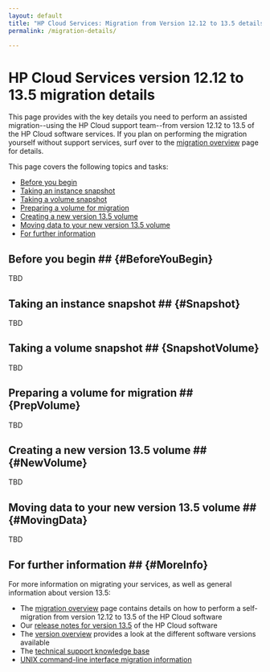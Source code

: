 ```yaml
---
layout: default
title: "HP Cloud Services: Migration from Version 12.12 to 13.5 details"
permalink: /migration-details/

---
```

# HP Cloud Services version 12.12 to 13.5 migration details 

This page provides with the key details you need to perform an assisted migration--using the HP Cloud support team--from version 12.12 to 13.5 of the HP Cloud software services.  If you plan on performing the migration yourself without support services, surf over to the [migration overview](/migration-overview) page for details.

This page covers the following topics and tasks:

* [Before you begin](#BeforeYouBegin)
* [Taking an instance snapshot](#Snapshot)
* [Taking a volume snapshot](#SnapshotVolume)
* [Preparing a volume for migration](#PrepVolume)
* [Creating a new version 13.5 volume](#NewVolume)
* [Moving data to your new version 13.5 volume](#MovingData)
* [For further information](#MoreInfo)


## Before you begin ## {#BeforeYouBegin}

TBD


## Taking an instance snapshot ## {#Snapshot}

TBD


## Taking a volume snapshot ## {SnapshotVolume}

TBD

<!--Note from Damian: This may not be needed since a volume and all its dependencies (originating snapshot, volume, and any volumes booted from a snapshot) will be migrated. -->


## Preparing a volume for migration ## {PrepVolume}

TBD

<!--Note from Damian:  This should basically explain how to detach from an instance and that all assets associated with the volumes will be migrated (Snapshot, original volume if created from a snapshot, and the volume being requested.) -->


## Creating a new version 13.5 volume ## {#NewVolume}

TBD


## Moving data to your new version 13.5 volume ## {#MovingData}

TBD


## For further information ## {#MoreInfo}

For more information on migrating your services, as well as general information about version 13.5:

* The [migration overview](/migration-overview) page contains details on how to perform a self-migration from version 12.12 to 13.5 of the HP Cloud software
* Our [release notes for version 13.5](/release-notes/) of the HP Cloud software
* The [version overview](/version-overview/) provides a look at the different software versions available
* The [technical support knowledge base](https://community.hpcloud.com)
* [UNIX command-line interface migration information](/cli/unix/articles/migration/)
